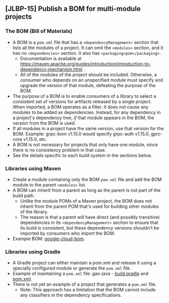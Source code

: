 [JLBP-15] Publish a BOM for multi-module projects
-------------------------------------------------

### The BOM (Bill of Materials)

- A BOM is a `pom.xml` file that has a `<dependencyManagement>` section that
  lists all the modules of a project. It can omit the `<modules>` section, and
  it has no `<dependencies>` section. It also has `<packaging>pom</packaging>`.
  - Documentation is available at
    https://maven.apache.org/guides/introduction/introduction-to-dependency-mechanism.html
    .
  - All of the modules of the project should be included. Otherwise, a consumer
    who depends on an unspecified module must specify and upgrade the version of
    that module, defeating the purpose of the BOM.
- The purpose of a BOM is to enable consumers of a library to select a
  consistent set of versions for artifacts released by a single project. When
  imported, a BOM operates as a filter. It does not cause any modules to be
  added as dependencies. Instead, for any dependency in a project's dependency
  tree, *if* that module appears in the BOM, the version from the BOM is used.
- If all modules in a project have the same version, use that version for the
  BOM. Example: grpc-bom v1.15.0 would specify grpc-auth v1.15.0, gprc-core
  v1.15.0, etc.
- A BOM is not necessary for projects that only have one module, since there is
  no consistency problem in that case.
- See the details specific to each build system in the sections below.

### Libraries using Maven

- Create a module containing only the BOM `pom.xml` file and add the BOM module
  to the parent `<modules>` list.
- A BOM can inherit from a parent as long as the parent is not part of the build
  path.
  - Unlike the module POMs of a Maven project, the BOM does not inherit from the
    parent POM that's used for building other modules of the library.
  - The reason is that a parent will have direct (and possibly transitive)
    dependencies in its `<dependencyManagement>` section to ensure that its
    build is consistent, but these dependency versions shouldn't be imported by
    consumers who import the BOM.
- Example BOM:
  [google-cloud-bom](https://github.com/GoogleCloudPlatform/google-cloud-java/blob/master/google-cloud-bom/pom.xml).

### Libraries using Gradle

- A Gradle project can either maintain a pom.xml and release it using a
  specially configured module or generate the `pom.xml` file.
- Example of maintaining a `pom.xml` file: gax-java -
  [build.gradle](https://github.com/googleapis/gax-java/blob/master/gax-bom/build.gradle)
  and
  [pom.xml](https://github.com/googleapis/gax-java/blob/master/gax-bom/pom.xml).
- There is not yet an example of a project that generates a `pom.xml` file.
  - Note: This approach has a limitation that the BOM cannot include any
    classifiers in the dependency specifications.
